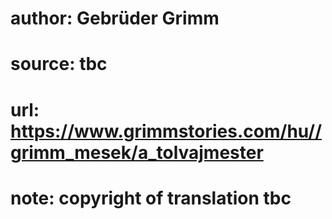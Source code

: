 # author: Gebrüder Grimm
# source: tbc
# url: https://www.grimmstories.com/hu//grimm_mesek/a_tolvajmester
# note: copyright of translation tbc


